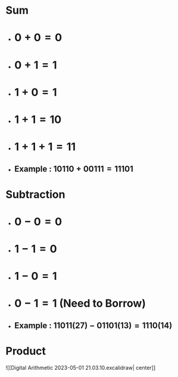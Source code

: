 
# Sum

- # $0 + 0 = 0$
- # $0 + 1 = 1$
- # $1 + 0 = 1$
- # $1 + 1 = 10$
- # $1 + 1 + 1= 11$
- ## Example : $10110 + 00111 = 11101$


# Subtraction

- # $0 - 0 = 0$
- # $1 - 1 = 0$
- # $1 - 0 = 1$
- # $0 - 1 = 1 \text{ (Need to Borrow)}$
- ## Example : $11011(27) - 01101(13) = 1110(14)$

# Product 

![[Digital Arithmetic 2023-05-01 21.03.10.excalidraw| center]]